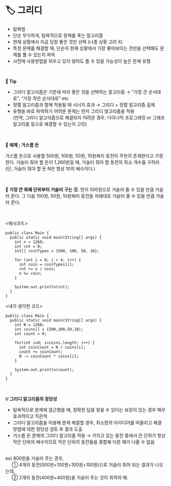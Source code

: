 # 🏷️ 그리디

- 탐욕법
- 단순 무식하게, 탐욕적으로 문제를 푸는 알고리즘
- 현재 상황에서 지금 당장 좋은 것만 선택 (나중 상황 고려 X)
- 특정 문제를 해결할 때, 단순히 현재 상황에서 가장 좋아보이는 것만을 선택해도 문제를 풀 수 있는지 파악
- 사전에 사용방법을 외우고 있지 않아도 풀 수 있을 가능성이 높은 문제 유형
<br/>

**📌 Tip**

- 그리디 알고리즘은 기준에 따라 좋은 것을 선택하는 알고리즘 → “가장 큰 순서대로”, “가장 작은 순서대로” etc
- 정렬 알고리즘과 함께 적용될 때 시너지 효과 → 그리디 + 정렬 알고리즘 출제
- 유형을 바로 파악하기 어려운 문제는 먼저 그리디 알고리즘을 적용
<br/>(만약, 그리디 알고리즘으로 해결되지 어려운 경우, 다이나믹 프로그래밍 or 그래프 알고리즘 등으로 해결할 수 있는지 고민)
<br/>

**🚪 예제 ; 거스름 돈**

거스름 돈으로 사용할 500원, 100원, 50원, 10원짜리 동전이 무한히 존재한다고 가정한다. 거슬러 줘야 할 돈이 1,260원일 때, 거슬러 줘야 할 동전의 최소 개수를 구하라. (단, 거슬러 줘야 할 돈 N은 항상 10의 배수이다.)

<br/>

**🔑 가장 큰 화폐 단위부터 거슬러 구는 것.**
먼저 500원으로 거슬러 줄 수 있을 만큼 거슬러 준다. 그 다음 100원, 50원, 10원짜리 동전을 차례대로 거슬러 줄 수 있을 만큼 거슬러 준다. 

<br/>

<예시코드>

    public class Main {
      public static void main(String[] args) {
        int n = 1260;
        int cnt = 0;
        int[] coinTypes = {500, 100, 50, 10};
        
        for (int i = 0; i < 4; i++) {
          int coin = coinTypes[i];
          cnt += n / coin;
          n %= coin;
        }
        
        System.out.println(cnt);
      }
    }

<내가 생각한 코드>

    public class Main {
      public static void main(String[] args) {
        int N = 1260;
        int coins[] = {500,100,50,10);
        int count = 0;
        
        for(int i=0; i<coins.length; i++) {
          int coinCount = N / coins[i];
          count += coinCount;
          N -= coinCount * coins[i];
        }
        
        System.out.println(count);
      }
    }
<br/>

**💡 그리디 알고리즘의 정당성**

- 탐욕적으로 문제에 접근했을 때, 정확한 답을 찾을 수 있다는 보장이 있는 경우 매우 효과적이고 직관적
- 그리디 알고리즘을 이용해 문제 해결할 경우, 최소한의 아이디어를 떠올리고 해결 방법에 대한 정당성 검토 후 결과 도출
- 거스름 돈 문제의 그리디 알고리즘 적용 → 가지고 있는 동전 중에서 큰 단위가 항상 작은 단위의 배수이므로 작은 단위의 동전들을 종합해 다른 해가 나올 수 없음
<br/>
ex) 800원을 거슬러 주는 경우,<br/>
&nbsp;&nbsp;&nbsp;&nbsp; ① 4개의 동전(500원+100원+100원+100원)으로 거슬러 줘야 되는 결과가 나오는데,<br/>
&nbsp;&nbsp;&nbsp;&nbsp; ② 2개의 동전(400원+400원)을 거슬러 주는 것이 최적의 해.
